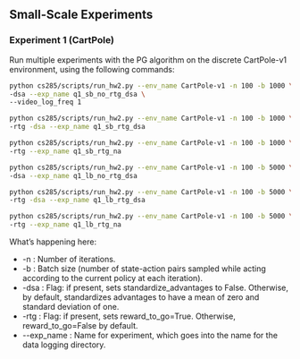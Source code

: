 
## Small-Scale Experiments

### Experiment 1 (CartPole)

Run multiple experiments with the PG algorithm on the discrete CartPole-v1
environment, using the following commands:

```bash
python cs285/scripts/run_hw2.py --env_name CartPole-v1 -n 100 -b 1000 \
-dsa --exp_name q1_sb_no_rtg_dsa \
--video_log_freq 1
```

```bash
python cs285/scripts/run_hw2.py --env_name CartPole-v1 -n 100 -b 1000 \
-rtg -dsa --exp_name q1_sb_rtg_dsa
```

```bash
python cs285/scripts/run_hw2.py --env_name CartPole-v1 -n 100 -b 1000 \
-rtg --exp_name q1_sb_rtg_na
```

```bash
python cs285/scripts/run_hw2.py --env_name CartPole-v1 -n 100 -b 5000 \
-dsa --exp_name q1_lb_no_rtg_dsa
```

```bash
python cs285/scripts/run_hw2.py --env_name CartPole-v1 -n 100 -b 5000 \
-rtg -dsa --exp_name q1_lb_rtg_dsa
```

```bash
python cs285/scripts/run_hw2.py --env_name CartPole-v1 -n 100 -b 5000 \
-rtg --exp_name q1_lb_rtg_na
```

What’s happening here:

- -n : Number of iterations.
- -b : Batch size (number of state-action pairs sampled while acting according to the current policy at
each iteration).
- -dsa : Flag: if present, sets standardize_advantages to False. Otherwise, by default, standardizes
advantages to have a mean of zero and standard deviation of one.
- -rtg : Flag: if present, sets reward_to_go=True. Otherwise, reward_to_go=False by default.
- --exp_name : Name for experiment, which goes into the name for the data logging directory.
